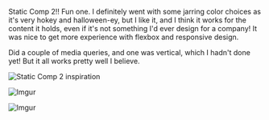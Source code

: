 Static Comp 2!! Fun one. I definitely went with some jarring color choices as it's very hokey and halloween-ey, but I like it, and I think it works for the content it holds, even if it's not something I'd ever design for a company! It was nice to get more experience with flexbox and responsive design. 

Did a couple of media queries, and one was vertical, which I hadn't done yet! But it all works pretty well I believe.

![Static Comp 2 inspiration](http://frontend.turing.io/assets/images/static-comp-challenge-2.jpg)

![Imgur](https://i.imgur.com/9jHloNA.jpg)

![Imgur](https://i.imgur.com/AYA9KfU.png)
